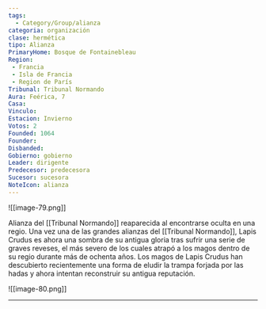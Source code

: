 ```yaml
---
tags:
  - Category/Group/alianza
categoria: organización
clase: hermética
tipo: Alianza
PrimaryHome: Bosque de Fontainebleau
Region:
 - Francia  
 - Isla de Francia
 - Region de París 
Tribunal: Tribunal Normando 
Aura: Feérica, 7
Casa: 
Vinculo: 
Estacion: Invierno  
Votos: 2
Founded: 1064
Founder: 
Disbanded: 
Gobierno: gobierno
Leader: dirigente
Predecesor: predecesora
Sucesor: sucesora
NoteIcon: alianza
---
```


![[image-79.png]]

Alianza del [[Tribunal Normando]] reaparecida al encontrarse oculta en una regio.  Una vez una de las grandes alianzas del [[Tribunal Normando]], Lapis Crudus es ahora una sombra de su antigua gloria tras sufrir una serie de graves reveses, el más severo de los cuales atrapó a los magos dentro de su regio durante más de ochenta años. Los magos de Lapis Crudus han descubierto recientemente una forma de eludir la trampa forjada por las hadas y ahora intentan reconstruir su antigua reputación. 

![[image-80.png]]


--- 
